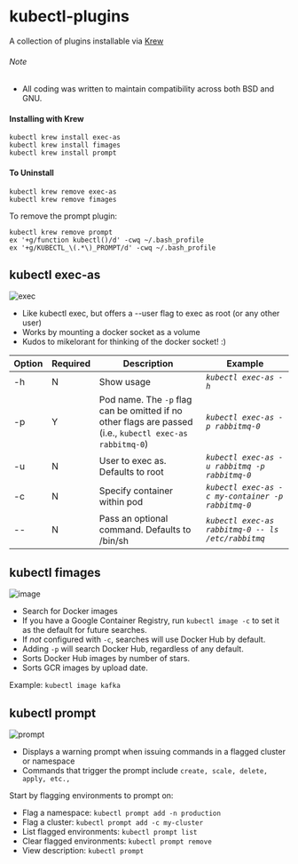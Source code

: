 # kubectl-plugins
A collection of plugins installable via [Krew](https://github.com/GoogleContainerTools/krew)

###### Note
- All coding was written to maintain compatibility across both BSD and GNU.

#### Installing with Krew
```
kubectl krew install exec-as
kubectl krew install fimages
kubectl krew install prompt
```

#### To Uninstall
```
kubectl krew remove exec-as
kubectl krew remove fimages
```
To remove the prompt plugin:
```
kubectl krew remove prompt
ex '+g/function kubectl()/d' -cwq ~/.bash_profile
ex '+g/KUBECTL_\(.*\)_PROMPT/d' -cwq ~/.bash_profile
```


## kubectl exec-as
![exec](https://user-images.githubusercontent.com/22456127/54227565-97ae8d80-44d6-11e9-907c-8297a8b54010.gif)
- Like kubectl exec, but offers a --user flag to exec as root (or any other user)
- Works by mounting a docker socket as a volume
- Kudos to mikelorant for thinking of the docker socket! :)

Option | Required | Description | Example
------------- | ------------- | ------------- | -------------
-h | N | Show usage | *`kubectl exec-as -h`*
-p | Y | Pod name. The `-p` flag can be omitted if no other flags are passed (i.e., `kubectl exec-as rabbitmq-0`)| *`kubectl exec-as -p rabbitmq-0`*
-u | N | User to exec as. Defaults to root | *`kubectl exec-as -u rabbitmq -p rabbitmq-0`*
-c | N | Specify container within pod | *`kubectl exec-as -c my-container -p rabbitmq-0`*
-- | N | Pass an optional command. Defaults to /bin/sh | *`kubectl exec-as rabbitmq-0 -- ls /etc/rabbitmq`*


## kubectl fimages
![image](https://user-images.githubusercontent.com/22456127/53746358-02285380-3e6f-11e9-901f-abc1a824b6c7.gif)
- Search for Docker images
- If you have a Google Container Registry, run ```kubectl image -c``` to set it as the default for future searches.
- If _not_ configured with ```-c```, searches will use Docker Hub by default.
- Adding ```-p``` will search Docker Hub, regardless of any default.
- Sorts Docker Hub images by number of stars.
- Sorts GCR images by upload date.

Example:
```kubectl image kafka```


## kubectl prompt
![prompt](https://user-images.githubusercontent.com/22456127/47271066-91793e00-d542-11e8-9a97-71f2457aef51.gif)
- Displays a warning prompt when issuing commands in a flagged cluster or namespace
- Commands that trigger the prompt include ```create, scale, delete, apply, etc.,```

Start by flagging environments to prompt on:
- Flag a namespace:
```kubectl prompt add -n production```
- Flag a cluster:
```kubectl prompt add -c my-cluster```
- List flagged environments:
```kubectl prompt list```
- Clear flagged environments:
```kubectl prompt remove```
- View description:
```kubectl prompt```
